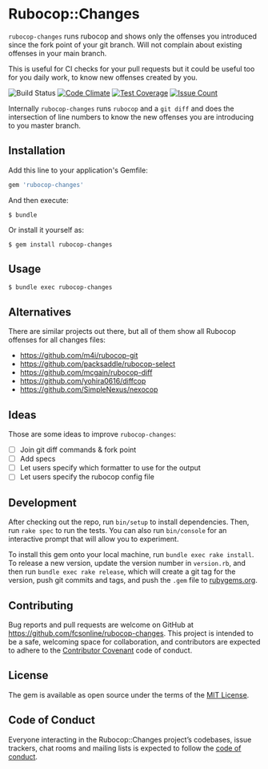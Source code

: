 # Rubocop::Changes

`rubocop-changes` runs rubocop and shows only the offenses you introduced since
the fork point of your git branch. Will not complain about existing offenses in
your main branch.

This is useful for CI checks for your pull requests but it could be useful too
for you daily work, to know new offenses created by you.

![Build Status](https://travis-ci.org/fcsonline/rubocop-changes.svg?branch=master)
[![Code Climate](https://codeclimate.com/github/fcsonline/rubocop-changes/badges/gpa.svg)](https://codeclimate.com/github/fcsonline/rubocop-changes)
[![Test Coverage](https://codeclimate.com/github/fcsonline/rubocop-changes/badges/coverage.svg)](https://codeclimate.com/github/fcsonline/rubocop-changes/coverage)
[![Issue Count](https://codeclimate.com/github/fcsonline/rubocop-changes/badges/issue_count.svg)](https://codeclimate.com/github/fcsonline/rubocop-changes)

Internally `rubocop-changes` runs `rubocop` and a `git diff` and does the
intersection of line numbers to know the new offenses you are introducing to
you master branch.

## Installation

Add this line to your application's Gemfile:

```ruby
gem 'rubocop-changes'
```

And then execute:

    $ bundle

Or install it yourself as:

    $ gem install rubocop-changes

## Usage

    $ bundle exec rubocop-changes

## Alternatives

There are similar projects out there, but all of them show all Rubocop offenses for all changes files:

- https://github.com/m4i/rubocop-git
- https://github.com/packsaddle/rubocop-select
- https://github.com/mcgain/rubocop-diff
- https://github.com/yohira0616/diffcop
- https://github.com/SimpleNexus/nexocop

## Ideas

Those are some ideas to improve `rubocop-changes`:

- [ ] Join git diff commands & fork point
- [ ] Add specs
- [ ] Let users specify which formatter to use for the output
- [ ] Let users specify the rubocop config file

## Development

After checking out the repo, run `bin/setup` to install dependencies. Then, run `rake spec` to run the tests. You can also run `bin/console` for an interactive prompt that will allow you to experiment.

To install this gem onto your local machine, run `bundle exec rake install`. To release a new version, update the version number in `version.rb`, and then run `bundle exec rake release`, which will create a git tag for the version, push git commits and tags, and push the `.gem` file to [rubygems.org](https://rubygems.org).

## Contributing

Bug reports and pull requests are welcome on GitHub at https://github.com/fcsonline/rubocop-changes. This project is intended to be a safe, welcoming space for collaboration, and contributors are expected to adhere to the [Contributor Covenant](http://contributor-covenant.org) code of conduct.

## License

The gem is available as open source under the terms of the [MIT License](https://opensource.org/licenses/MIT).

## Code of Conduct

Everyone interacting in the Rubocop::Changes project’s codebases, issue trackers, chat rooms and mailing lists is expected to follow the [code of conduct](https://github.com/fcsonline/rubocop-changes/blob/master/CODE_OF_CONDUCT.md).
